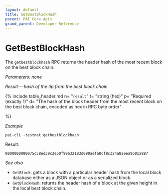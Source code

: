 ```yaml
---
layout: default
title: GetBestBlockHash
parent: PAI Core Apis
grand_parent: Developer Reference
---
```


GetBestBlockHash
========================

The `getbestblockhash` RPC returns the header hash of the most recent block on the best block chain.

*Parameters: none*

*Result---hash of the tip from the best block chain*

{% include table_header.md
  n= "`result`"
  t= "string (hex)"
  p= "Required<br>(exactly 1)"
  d= "The hash of the block header from the most recent block on the best block chain, encoded as hex in RPC byte order"

%}

*Example*

```
pai-cli -testnet getbestblockhash
```

Result:

```
0000000000075c58ed39c3e50f99b32183d090aefa0cf8c324a82eea9b01a887
```

*See also*

* `GetBlock`: gets a block with a particular header hash from the local block database either as a JSON object or as a serialized block.
* `GetBlockHash`: returns the header hash of a block at the given height in the local best block chain.

